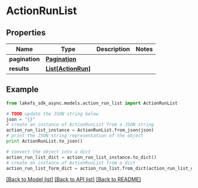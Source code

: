 # ActionRunList


## Properties

Name | Type | Description | Notes
------------ | ------------- | ------------- | -------------
**pagination** | [**Pagination**](Pagination.md) |  | 
**results** | [**List[ActionRun]**](ActionRun.md) |  | 

## Example

```python
from lakefs_sdk_async.models.action_run_list import ActionRunList

# TODO update the JSON string below
json = "{}"
# create an instance of ActionRunList from a JSON string
action_run_list_instance = ActionRunList.from_json(json)
# print the JSON string representation of the object
print ActionRunList.to_json()

# convert the object into a dict
action_run_list_dict = action_run_list_instance.to_dict()
# create an instance of ActionRunList from a dict
action_run_list_form_dict = action_run_list.from_dict(action_run_list_dict)
```
[[Back to Model list]](../README.md#documentation-for-models) [[Back to API list]](../README.md#documentation-for-api-endpoints) [[Back to README]](../README.md)


